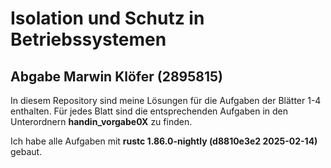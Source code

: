 # Isolation und Schutz in Betriebssystemen

## Abgabe Marwin Klöfer (2895815)

In diesem Repository sind meine Lösungen für die Aufgaben der Blätter 1-4 enthalten. Für jedes Blatt sind die entsprechenden Aufgaben in den Unterordnern **handin_vorgabe0X** zu finden. 

Ich habe alle Aufgaben mit **rustc 1.86.0-nightly (d8810e3e2 2025-02-14)** gebaut.